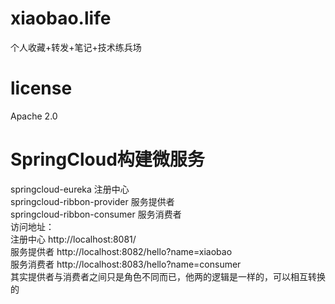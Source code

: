 # xiaobao.life
个人收藏+转发+笔记+技术练兵场
# license
Apache 2.0
# SpringCloud构建微服务
springcloud-eureka 注册中心  
springcloud-ribbon-provider 服务提供者  
springcloud-ribbon-consumer 服务消费者  
访问地址：  
注册中心 http://localhost:8081/  
服务提供者 http://localhost:8082/hello?name=xiaobao  
服务消费者 http://localhost:8083/hello?name=consumer  
其实提供者与消费者之间只是角色不同而已，他两的逻辑是一样的，可以相互转换的